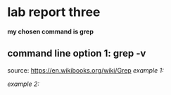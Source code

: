 # lab report three

**my chosen command is grep** 

## command line option 1: grep -v
source: https://en.wikibooks.org/wiki/Grep
*example 1:*

*example 2:*
